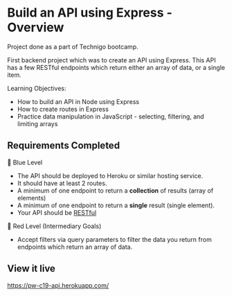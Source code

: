 # Build an API using Express - Overview
Project done as a part of Technigo bootcamp.

First backend project which was to create an API using Express. This API has a few RESTful endpoints which return either an array of data, or a single item.


Learning Objectives:
- How to build an API in Node using Express
- How to create routes in Express
- Practice data manipulation in JavaScript - selecting, filtering, and limiting arrays

<!-- ## Approach -->


<!-- ## Core Tech
- API -->

<!-- - CSS
- React
- React Hooks
- JSX -->



## Requirements Completed
🔵  Blue Level
- The API should be deployed to Heroku or similar hosting service.
- It should have at least 2 routes.
- A minimum of one endpoint to return a **collection** of results (array of elements)
- A minimum of one endpoint to return a **single** result (single element).
- Your API should be [RESTful](https://www.smashingmagazine.com/2018/01/understanding-using-rest-api/)

🔴  Red Level (Intermediary Goals)
<!-- - On routes which return a single item, handle when the item doesn't exist and return some useful data in the response. -->
- Accept filters via query parameters to filter the data you return from endpoints which return an array of data.
<!-- - Create some empty/dummy endpoints which could contain more complex operations in the future.  Find good names for them (think back to the labs) -->


<!-- ⚫  Black Level (Advanced Goals) -->
<!-- - Build a frontend which uses your API in some way to show the data in a nice way (use the [react-starter](https://github.com/Technigo/react-starter) template to get up and running fast). -->
<!-- - If your dataset is large, try implementing 'pages' using `.slice()` to return only a selection of results from the array. You could then use a query parameter to allow the client to ask for the next 'page'. -->
<!-- - Create useful documentation for your endpoints. What's a good way to present this documentation?  What if it changes in the future?  Are there any npm packages that could help with this? -->

## View it live
https://pw-c19-api.herokuapp.com/

<!-- ## Frontend -->